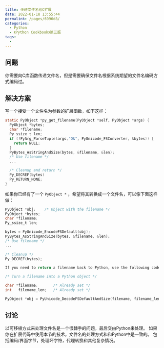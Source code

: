 ```yaml
---
title: 传递文件名给C扩展
date: 2022-01-18 13:55:44
permalink: /pages/6996d8/
categories:
  - Python
  - 《Python Cookbook》第三版
tags:
  - 
---
```


## 问题

你需要向C库函数传递文件名，但是需要确保文件名根据系统期望的文件名编码方式编码过。

## 解决方案

写一个接受一个文件名为参数的扩展函数，如下这样：

```c
static PyObject *py_get_filename(PyObject *self, PyObject *args) {
  PyObject *bytes;
  char *filename;
  Py_ssize_t len;
  if (!PyArg_ParseTuple(args,"O&", PyUnicode_FSConverter, &bytes)) {
    return NULL;
  }
  PyBytes_AsStringAndSize(bytes, &filename, &len);
  /* Use filename */
  ...

  /* Cleanup and return */
  Py_DECREF(bytes)
  Py_RETURN_NONE;
}
```

如果你已经有了一个 `PyObject *` ，希望将其转换成一个文件名，可以像下面这样做：

```c
PyObject *obj;    /* Object with the filename */
PyObject *bytes;
char *filename;
Py_ssize_t len;

bytes = PyUnicode_EncodeFSDefault(obj);
PyBytes_AsStringAndSize(bytes, &filename, &len);
/* Use filename */
...

/* Cleanup */
Py_DECREF(bytes);

If you need to return a filename back to Python, use the following code:

/* Turn a filename into a Python object */

char *filename;       /* Already set */
int   filename_len;   /* Already set */

PyObject *obj = PyUnicode_DecodeFSDefaultAndSize(filename, filename_len);
```

## 讨论

以可移植方式来处理文件名是一个很棘手的问题，最后交由Python来处理。 如果你在扩展代码中使用本节的技术，文件名的处理方式和和Python中是一致的。 包括编码/界面字节，处理坏字符，代理转换和其他复杂情况。